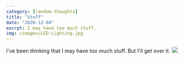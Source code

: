 ```yaml
---
category: [random-thoughts]
title: "Stuff"
date: "2020-12-04"
excrpt: I may have too much stuff.
img: /images/LED-Lighting.jpg
---
```

I've been thinking that I may have too much stuff.  But I'll get over it. 
![](/images/LED-Lighting.jpg)